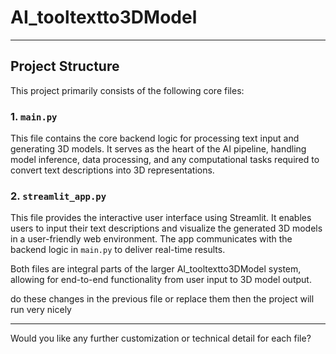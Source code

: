 # AI_tooltextto3DModel

---

## Project Structure

This project primarily consists of the following core files:

### 1. `main.py`
This file contains the core backend logic for processing text input and generating 3D models. It serves as the heart of the AI pipeline, handling model inference, data processing, and any computational tasks required to convert text descriptions into 3D representations.

### 2. `streamlit_app.py`
This file provides the interactive user interface using Streamlit. It enables users to input their text descriptions and visualize the generated 3D models in a user-friendly web environment. The app communicates with the backend logic in `main.py` to deliver real-time results.

Both files are integral parts of the larger AI_tooltextto3DModel system, allowing for end-to-end functionality from user input to 3D model output.

do these changes in the previous file or replace them then the project will run very nicely 

---

Would you like any further customization or technical detail for each file?
